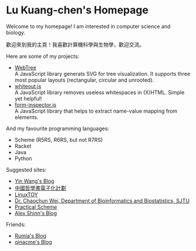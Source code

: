 # Lu Kuang-chen's Homepage

Welcome to my homepage! I am interested in computer science and biology.

歡迎來到我的主頁！我喜歡計算機科學與生物學，歡迎交流。



Here are some of my projects:

* <a href="https://github.com/KelvinLu1024/WebTree">WebTree</a><br />
  A JavaScript library generats SVG for tree visualization. It supports three most popular layouts (rectangular, circular and unrooted).
* <a href="https://github.com/KelvinLu1024/whiteout.js"> whiteout.js</a><br />
  A JavaScript library removes useless whitespaces in (X)HTML. Simple yet helpful!
* <a href="https://github.com/KelvinLu1024/Form-Inspector">form-inspector.js</a><br />
  A JavaScript library that helps to extract name-value mapping from <form> elements.



And my favourite programming languages:

* Scheme (R5RS, R6RS, but not R7RS)
* Racket
* Java
* Python



Suggested sites:

* <a href="http://www.yinwang.org/">Yin Wang's Blog</a>
* <a href="http://ctext.org/zh"/>中國哲學書電子化計劃</a>
* <a href="https://linuxtoy.org/">LinuxTOY</a>
* <a href="http://cgm.sjtu.edu.cn/index/index.php">Dr. Chaochun Wei, Department of Bioinformatics and Biostatistics, SJTU</a>
* <a href="http://practical-scheme.net/">Practical Scheme</a>
* <a href="http://synthcode.com/blog/">Alex Shinn's Blog</a>



Friends:

* <a href="http://dcclogin.github.io/">Rumia's Blog</a>
* <a href="http://qinacme.com/">qinacme's Blog</a>

